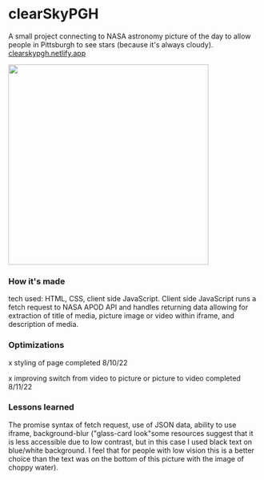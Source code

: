 # clearSkyPGH


A small project connecting to NASA astronomy picture of the day to allow people in Pittsburgh to see stars (because it's always cloudy).
[clearskypgh.netlify.app](https://clearskypgh.netlify.app/)

[<img src="https://user-images.githubusercontent.com/102367926/184868779-a2ed8e4a-c24e-4959-b1bf-582c666b62af.png" height ="400"/>](https://clearskypgh.netlify.app/)


### How it's made

tech used: HTML, CSS, client side JavaScript. Client side JavaScript runs a fetch request to NASA APOD API and handles returning data allowing for extraction of title of media, picture image or video within iframe, and description of media. 

### Optimizations
x styling of page completed 8/10/22

x improving switch from video to picture or picture to video  completed 8/11/22

### Lessons learned

The promise syntax of fetch request, use of JSON data, ability to use iframe, background-blur ("glass-card look"some resources suggest that it is less accessible due to low contrast, but in this case I used black text on blue/white background. I feel that for people with low vision this is a better choice than the text was on the bottom of this picture with the image of choppy water).
